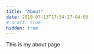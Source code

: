 ```yaml
---
title: "About"
date: 2019-07-13T17:54:27-04:00
# draft: true
hidden: true
---
```


This is my about page

